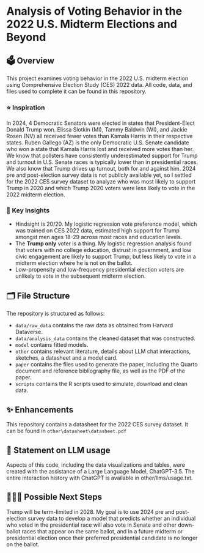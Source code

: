# Analysis of Voting Behavior in the 2022 U.S. Midterm Elections and Beyond

## 🗳️ Overview
This project examines voting behavior in the 2022 U.S. midterm election using Comprehensive Election Study (CES) 2022 data. All code, data, and files used to complete it can be found in this repository.

### ⭐️ Inspiration
In 2024, 4 Democratic Senators were elected in states that President-Elect Donald Trump won. Elissa Slotkin (MI), Tammy Baldwin (WI), and Jackie Rosen (NV) all received fewer votes than Kamala Harris in their respective states. Ruben Gallego (AZ) is the only Democratic U.S. Senate candidate who won a state that Kamala Harris lost and received more votes than her. We know that pollsters have consistently underestimated support for Trump and turnout in U.S. Senate races is typically lower than in presidential races. We also know that Trump drives up turnout, both for and against him. 2024 pre and post-election survey data is not publicly available yet, so I settled for the 2022 CES survey dataset to analyze who was most likely to support Trump in 2020 and which Trump 2020 voters were less likely to vote in the 2022 midterm election.

### 👀 Key Insights
- Hindsight is 20/20. My logistic regression vote preference model, which was trained on CES 2022 data, estimated high support for Trump amongst men ages 18-29 across most races and education levels.
- The **Trump only** voter is a thing. My logistic regression analysis found that voters with no college education, distrust in government, and low civic engagement are likely to support Trump, but less likely to vote in a midterm election where he is not on the ballot.
- Low-propensity and low-frequency presidential election voters are unlikely to vote in the subsequent midterm election.

  
## 🗂️ File Structure

The repository is structured as follows:

-   `data/raw_data` contains the raw data as obtained from Harvard Dataverse.
-   `data/analysis_data` contains the cleaned dataset that was constructed.
-   `model` contains fitted models. 
-   `other` contains relevant literature, details about LLM chat interactions, sketches, a datasheet and a model card.
-   `paper` contains the files used to generate the paper, including the Quarto document and reference bibliography file, as well as the PDF of the paper. 
-   `scripts` contains the R scripts used to simulate, download and clean data.

## ✨ Enhancements
This repository contains a datasheet for the 2022 CES survey dataset. It can be found in `other\datasheet\datasheet.pdf`

## 🤖 Statement on LLM usage
Aspects of this code, including the data visualizations and tables, were created with the assistance of a Large Language Model, ChatGPT-3.5. The entire interaction history with ChatGPT is available in other/llms/usage.txt.

## 👩🏻‍💻 Possible Next Steps
Trump will be term-limited in 2028. My goal is to use 2024 pre and post-election survey data to develop a model that predicts whether an individual who voted in the presidential race will also vote in Senate and other down-ballot races that appear on the same ballot, and in a future midterm or presidential election once their preferred presidential candidate is no longer on the ballot.
